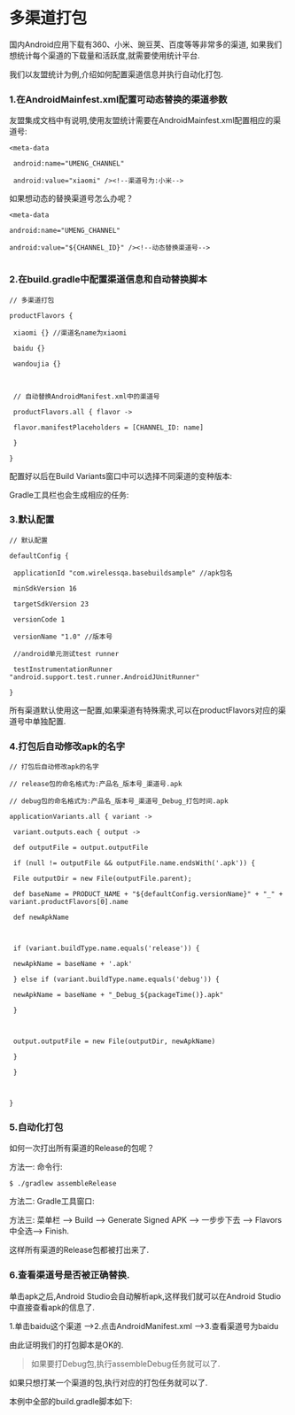 # 多渠道打包

国内Android应用下载有360、小米、豌豆荚、百度等等非常多的渠道, 如果我们想统计每个渠道的下载量和活跃度,就需要使用统计平台.

我们以友盟统计为例,介绍如何配置渠道信息并执行自动化打包.

### 1.在AndroidMainfest.xml配置可动态替换的渠道参数

友盟集成文档中有说明,使用友盟统计需要在AndroidMainfest.xml配置相应的渠道号:

```
<meta-data

 android:name="UMENG_CHANNEL"

 android:value="xiaomi" /><!--渠道号为:小米-->

```

如果想动态的替换渠道号怎么办呢？



```
<meta-data

android:name="UMENG_CHANNEL"

android:value="${CHANNEL_ID}" /><!--动态替换渠道号-->


```

###  2.在build.gradle中配置渠道信息和自动替换脚本

```
// 多渠道打包

productFlavors {

 xiaomi {} //渠道名name为xiaomi

 baidu {}

 wandoujia {}



 // 自动替换AndroidManifest.xml中的渠道号

 productFlavors.all { flavor ->

 flavor.manifestPlaceholders = [CHANNEL_ID: name]

 }

}

```

配置好以后在Build Variants窗口中可以选择不同渠道的变种版本:


Gradle工具栏也会生成相应的任务:

### 3.默认配置


```
// 默认配置

defaultConfig {

 applicationId "com.wirelessqa.basebuildsample" //apk包名

 minSdkVersion 16

 targetSdkVersion 23

 versionCode 1

 versionName "1.0" //版本号

 //android单元测试test runner

 testInstrumentationRunner "android.support.test.runner.AndroidJUnitRunner"

}
```
所有渠道默认使用这一配置,如果渠道有特殊需求,可以在productFlavors对应的渠道号中单独配置.

### 4.打包后自动修改apk的名字


```
// 打包后自动修改apk的名字

// release包的命名格式为:产品名_版本号_渠道号.apk

// debug包的命名格式为:产品名_版本号_渠道号_Debug_打包时间.apk

applicationVariants.all { variant ->

 variant.outputs.each { output ->

 def outputFile = output.outputFile

 if (null != outputFile && outputFile.name.endsWith('.apk')) {

 File outputDir = new File(outputFile.parent);

 def baseName = PRODUCT_NAME + "${defaultConfig.versionName}" + "_" + variant.productFlavors[0].name

 def newApkName



 if (variant.buildType.name.equals('release')) {

 newApkName = baseName + '.apk'

 } else if (variant.buildType.name.equals('debug')) {

 newApkName = baseName + "_Debug_${packageTime()}.apk"

 }



 output.outputFile = new File(outputDir, newApkName)

 }

 }



}
```

### 5.自动化打包

如何一次打出所有渠道的Release的包呢？

方法一: 命令行:

```
$ ./gradlew assembleRelease

```

方法二: Gradle工具窗口:

方法三: 菜单栏 —> Build —> Generate Signed APK —> 一步步下去 —> Flavors中全选—> Finish.

这样所有渠道的Release包都被打出来了.

### 6.查看渠道号是否被正确替换.

单击apk之后,Android Studio会自动解析apk,这样我们就可以在Android Studio中直接查看apk的信息了.


1.单击baidu这个渠道 —>2.点击AndroidManifest.xml —>3.查看渠道号为baidu

由此证明我们的打包脚本是OK的.

> 如果要打Debug包,执行assembleDebug任务就可以了.

如果只想打某一个渠道的包,执行对应的打包任务就可以了.

本例中全部的build.gradle脚本如下:
